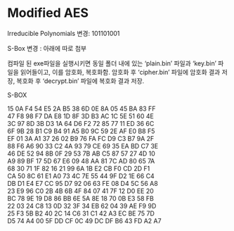 # Modified AES
 
Irreducible Polynomials 변경: 101101001

S-Box 변경 : 아래에 따로 첨부

컴파일 된 exe파일을 실행시키면 동일 폴더
내에 있는 ‘plain.bin’ 파일과 ‘key.bin’ 파일을
읽어들이고, 이를 암호화, 복호화함. 암호화 후 ‘cipher.bin’ 파일에 암호화 결과 저장, 복호화 후 ‘decrypt.bin’ 파일에 복호화 결과 저장.


S-BOX  

15	0A	F4	54	E5	2A	B5	38	6D	0E	8A	05	45	BA	83	FF  
47	F8	98	F7	DA	E8	1D	8F	3D	B3	AC	1C	5E	51	60	4E  
3C	97	8D	3B	D3	1A	64	D6	F2	72	85	77	11	ED	36	6C  
6F	9B	28	B1	C9	B4	91	A5	B0	9C	59	2E	AF	E0	B8	F5  
EF	01	3A	A1	37	26	02	B9	76	FA	FC	D9	C3	B7	9A	2F  
88	F6	A6	90	33	C2	4A	93	79	CE	69	35	EA	BD	C7	3E  
46	DE	52	94	8B	0F	29	53	7B	AB	C5	87	57	27	4D	10  
A9	89	BF	17	5D	67	E6	09	48	AA	81	7C	AD	80	65	7A  
68	30	71	1F	82	16	21	99	6A	1B	E2	CB	F0	CD	2D	F1  
CA	50	8C	61	E1	A0	73	4C	7E	55	44	9F	D2	1E	66	C4  
DB	D1	E4	E7	CC	95	D7	92	06	63	FE	08	D4	5C	56	A8  
23	E9	96	C0	2B	4B	6B	4F	84	07	41	7F	12	D0	EE	20  
BC	78	9E	19	D8	86	BB	6E	5A	8E	18	70	0B	E3	58	FB  
22	03	24	C8	13	0D	32	3F	34	EB	62	04	39	AE	F9	9D  
25	F3	5B	B2	40	2C	14	C6	31	C1	42	A3	EC	BE	75	7D  
D5	74	A4	00	5F	DD	CF	0C	49	DC	DF	B6	43	FD	A2	A7  
